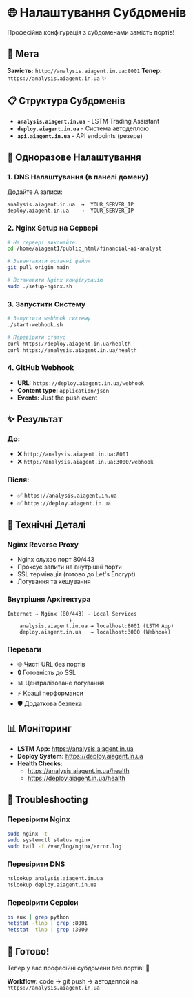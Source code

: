 # 🌐 Налаштування Субдоменів

Професійна конфігурація з субдоменами замість портів!

## 🎯 Мета

**Замість:** `http://analysis.aiagent.in.ua:8001`
**Тепер:** `https://analysis.aiagent.in.ua` ✨

## 📋 Структура Субдоменів

- **`analysis.aiagent.in.ua`** - LSTM Trading Assistant
- **`deploy.aiagent.in.ua`** - Система автодеплою
- **`api.aiagent.in.ua`** - API endpoints (резерв)

## 🚀 Одноразове Налаштування

### 1. DNS Налаштування (в панелі домену)

Додайте A записи:
```
analysis.aiagent.in.ua  →  YOUR_SERVER_IP
deploy.aiagent.in.ua    →  YOUR_SERVER_IP
```

### 2. Nginx Setup на Сервері

```bash
# На сервері виконайте:
cd /home/aiagent1/public_html/financial-ai-analyst

# Завантажити останні файли
git pull origin main

# Встановити Nginx конфігурацію
sudo ./setup-nginx.sh
```

### 3. Запустити Систему

```bash
# Запустити webhook систему
./start-webhook.sh

# Перевірити статус
curl https://deploy.aiagent.in.ua/health
curl https://analysis.aiagent.in.ua/health
```

### 4. GitHub Webhook

- **URL:** `https://deploy.aiagent.in.ua/webhook`
- **Content type:** `application/json`
- **Events:** Just the push event

## ✨ Результат

### До:
- ❌ `http://analysis.aiagent.in.ua:8001`
- ❌ `http://analysis.aiagent.in.ua:3000/webhook`

### Після:
- ✅ `https://analysis.aiagent.in.ua`
- ✅ `https://deploy.aiagent.in.ua`

## 🔧 Технічні Деталі

### Nginx Reverse Proxy
- Nginx слухає порт 80/443
- Проксує запити на внутрішні порти
- SSL термінація (готово до Let's Encrypt)
- Логування та кешування

### Внутрішня Архітектура
```
Internet → Nginx (80/443) → Local Services
                    ↓
    analysis.aiagent.in.ua → localhost:8001 (LSTM App)
    deploy.aiagent.in.ua   → localhost:3000 (Webhook)
```

### Переваги
- 🌐 Чисті URL без портів
- 🔒 Готовність до SSL
- 📊 Централізоване логування
- ⚡ Кращі перформанси
- 🛡️ Додаткова безпека

## 📊 Моніторинг

- **LSTM App:** https://analysis.aiagent.in.ua
- **Deploy System:** https://deploy.aiagent.in.ua
- **Health Checks:**
  - https://analysis.aiagent.in.ua/health
  - https://deploy.aiagent.in.ua/health

## 🔧 Troubleshooting

### Перевірити Nginx
```bash
sudo nginx -t
sudo systemctl status nginx
sudo tail -f /var/log/nginx/error.log
```

### Перевірити DNS
```bash
nslookup analysis.aiagent.in.ua
nslookup deploy.aiagent.in.ua
```

### Перевірити Сервіси
```bash
ps aux | grep python
netstat -tlnp | grep :8001
netstat -tlnp | grep :3000
```

## 🎉 Готово!

Тепер у вас професійні субдомени без портів! 🚀

**Workflow:** code → git push → автодеплой на `https://analysis.aiagent.in.ua`